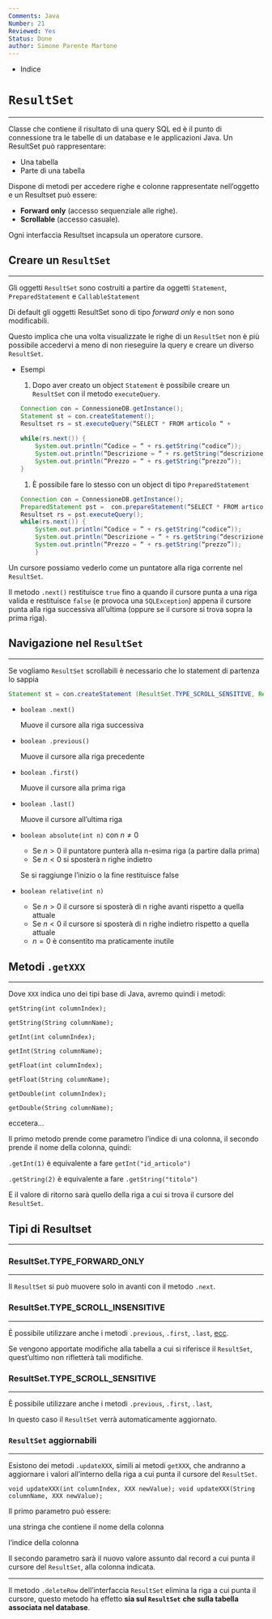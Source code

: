 ```yaml
---
Comments: Java
Number: 21
Reviewed: Yes
Status: Done
author: Simone Parente Martone
---
```

- Indice

# `ResultSet`

---

Classe che contiene il risultato di una query SQL ed è il punto di connessione tra le tabelle di un database e le applicazioni Java. Un ResultSet può rappresentare:

- Una tabella
- Parte di una tabella

Dispone di metodi per accedere righe e colonne rappresentate nell’oggetto e un Resultset può essere:

- **Forward only** (accesso sequenziale alle righe).
- **Scrollable** (accesso casuale).

Ogni interfaccia Resultset incapsula un operatore cursore.

## Creare un `ResultSet`

---

Gli oggetti `ResultSet` sono costruiti a partire da oggetti `Statement`, `PreparedStatement` e `CallableStatement`

Di default gli oggetti ResultSet sono di tipo *forward only* e non sono modificabili.

Questo implica che una volta visualizzate le righe di un `ResultSet` non è più possibile accedervi a meno di non rieseguire la query e creare un diverso `ResultSet`.

- Esempi
    1. Dopo aver creato un object `Statement` è possibile creare un `ResultSet` con il metodo `executeQuery`.
    
    ```java
    Connection con = ConnessioneDB.getInstance();
    Statement st = con.createStatement();
    Resultset rs = st.executeQuery(“SELECT * FROM articolo “ +
    																	 “WHERE prezzo<50”);
    while(rs.next()) {
    	System.out.println(“Codice = “ + rs.getString(“codice”)); 
    	System.out.println(“Descrizione = “ + rs.getString(“descrizione”)); 
    	System.out.println(“Prezzo = “ + rs.getString(“prezzo”));
    }
    ```
    
    1. È possibile fare lo stesso con un object di tipo `PreparedStatement`
    
    ```java
    Connection con = ConnessioneDB.getInstance();
    PreparedStatement pst =  con.prepareStatement(“SELECT * FROM articolo “ + “WHERE prezzo<50”);
    Resultset rs = pst.executeQuery();
    while(rs.next()) {
    	System.out.println(“Codice = “ + rs.getString(“codice”)); 
    	System.out.println(“Descrizione = “ + rs.getString(“descrizione”)); 
    	System.out.println(“Prezzo = “ + rs.getString(“prezzo”));
    	}
    ```
    

Un cursore possiamo vederlo come un puntatore alla riga corrente nel `ResultSet`.

Il metodo `.next()` restituisce `true` fino a quando il cursore punta a una riga valida e restituisce `false` (e provoca una `SQLException`) appena il cursore punta alla riga successiva all’ultima (oppure se il cursore si trova sopra la prima riga).


## Navigazione nel `ResultSet`

---

Se vogliamo `ResultSet` scrollabili è necessario che lo statement di partenza lo sappia

```java
Statement st = con.createStatement (ResultSet.TYPE_SCROLL_SENSITIVE, ResultSet.CONCUR_UPDATABLE);
```

- `boolean .next()`
    
    Muove il cursore alla riga successiva
    
- `boolean .previous()`
    
    Muove il cursore alla riga precedente
    
- `boolean .first()`
    
    Muove il cursore alla prima riga
    
- `boolean .last()`
    
    Muove il cursore all’ultima riga
    

- `boolean absolute(int n)` con $n \neq 0$
    - Se $n>0$ il puntatore punterà alla n-esima riga (a partire dalla prima)
    - Se $n<0$ si sposterà n righe indietro
    
    Se si raggiunge l’inizio o la fine restituisce false
    
- `boolean relative(int n)`
    - Se $n > 0$ il cursore si sposterà di n righe avanti rispetto a quella attuale
    - Se $n < 0$ il cursore si sposterà di n righe indietro rispetto a quella attuale
    - $n=0$ è consentito ma praticamente inutile

## Metodi `.getXXX`

---

Dove `XXX` indica uno dei tipi base di Java, avremo quindi i metodi:

`getString(int columnIndex);`

`getString(String columnName);`

`getInt(int columnIndex);`

`getInt(String columnName);`

`getFloat(int columnIndex);`

`getFloat(String columnName);`

`getDouble(int columnIndex);`

`getDouble(String columnName);`

eccetera…

Il primo metodo prende come parametro l’indice di una colonna, il secondo prende il nome della colonna, quindi:

`.getInt(1)` è equivalente a fare `getInt("id_articolo")`

`.getString(2)` è equivalente a fare `.getString("titolo")`

E il valore di ritorno sarà quello della riga a cui si trova il cursore del `ResultSet`.


## Tipi di Resultset

---

### ResultSet.TYPE_FORWARD_ONLY

---

Il `ResultSet` si può muovere solo in avanti con il metodo `.next`.

### ResultSet.TYPE_SCROLL_INSENSITIVE

---

È possibile utilizzare anche i metodi `.previous`, `.first`, `.last`, [ecc](ResultSets%20&%20Statements%209e909136982749de8764d3872e4250d0.md).

Se vengono apportate modifiche alla tabella a cui si riferisce il `ResultSet`, quest’ultimo non rifletterà tali modifiche.

### ResultSet.TYPE_SCROLL_SENSITIVE

---

È possibile utilizzare anche i metodi `.previous`, `.first`, `.last`, 

In questo caso il `ResultSet` verrà automaticamente aggiornato.

### `ResultSet` aggiornabili

---

Esistono dei metodi `.updateXXX`, simili ai metodi `getXXX`, che andranno a aggiornare i valori all’interno della riga a cui punta il cursore del `ResultSet`.

`void updateXXX(int columnIndex, XXX newValue); void updateXXX(String columnName, XXX newValue);`

Il primo parametro può essere:

una stringa che contiene il nome della colonna

l’indice della colonna

Il secondo parametro sarà il nuovo valore assunto dal record a cui punta il cursore del `ResultSet`, alla colonna indicata.

---

Il metodo `.deleteRow` dell’interfaccia `ResultSet` elimina la riga a cui punta il cursore, questo metodo ha effetto **sia sul `ResultSet`** **che sulla tabella associata nel database**.